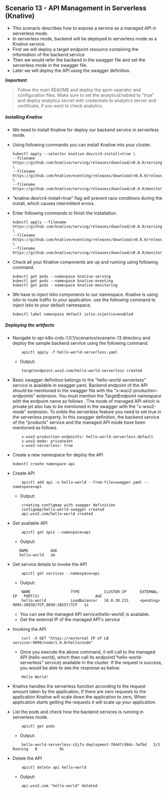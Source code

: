 ## Scenario 13 - API Management in Serverless (Knative)
- This scenario describes how to expose a service as a managed API in serverless mode.
- In serverless mode, backend will be deployed in serverless mode as a Knative service.
- First we will deploy a target endpoint resource containing the information of the backend service
- Then we would refer the backend in the swagger file and set the serverless mode in the swagger file.
- Later we will deploy the API using the swagger definition. 

 ***Important:***
> Follow the main README and deploy the apim-operator and configuration files. Make sure to set the analyticsEnabled to "true" and deploy analytics secret with credentials to analytics server and certificate, if you want to check analytics.

 ##### Installing Knative
 
 - We need to install Knative for deploy our backend service in serverless mode.
 - Using following commands you can install Knative into your cluster.
    ```
   kubectl apply --selector knative.dev/crd-install=true \
   --filename https://github.com/knative/serving/releases/download/v0.8.0/serving.yaml \
   --filename https://github.com/knative/eventing/releases/download/v0.8.0/release.yaml \
   --filename https://github.com/knative/serving/releases/download/v0.8.0/monitoring.yaml
    ```
 - “knative.dev/crd-install=true” flag will prevent race conditions during the install, which
    causes intermittent errors.
 - Enter following commands to finish the installation.
 
    ````
   kubectl apply --filename https://github.com/knative/serving/releases/download/v0.8.0/serving.yaml \
   --filename https://github.com/knative/eventing/releases/download/v0.8.0/release.yaml \
   --filename https://github.com/knative/serving/releases/download/v0.8.0/monitoring.yaml
   
 - Check all your Knative components are up and running using following command.
 
    ```` 
   kubectl get pods --namespace knative-serving
   kubectl get pods --namespace knative-eventing
   kubectl get pods --namespace knative-monitoring
    ````
 - We have to inject Istio components to our namespace. Knative is using istio to route traffic to your application. use the
   following command to inject Istio to your default namespace.
   ```
   kubectl label namespace default istio-injectio=enabled
    ```   
 ##### Deploying the artifacts
 
 - Navigate to api-k8s-crds-1.0.1/scenarios/scenario-13 directory and deploy the sample backend service using the following command.
    ```
        apictl apply -f hello-world-serverless.yaml
    ```
    - Output:
    ```
        targetendpoint.wso2.com/hello-world-serverless created
    ```
- Basic swagger definition belongs to the "hello-world-serverless" service is available in swagger.yaml.
Backend endpoint of the API should be mentioned in the swagger file with the "x-wso2-production-endpoints" extension.
You must mention the TargetEndpoint namespace with the endpoint name as follows  <endpoint-name>.<namespace>
The mode of managed API which is private jet also has to be mentioned in the swagger with the "x-wso2-mode" extension.
To enble the serverless feature you need to set true in the serverless property.
In this swagger definition, the backend service of the "products" service and the managed API mode have been mentioned as follows.
    ```
        x-wso2-production-endpoints: hello-world-serverless.default
        x-wso2-mode: privateJet
        x-wso2-serverless: true
    ```
  
- Create a new namespace for deploy the API

    ```
    kubectl create namespace api
    ```
- Create API <br /> 
    ```
        apictl add api -n hello-world --from-file=swagger.yaml --namespace=api
    ``` 
    - Output:
    ```$xslt
        creating configmap with swagger definition
        configmap/hello-world-swagger created
        api.wso2.com/hello-world created
    ```
    
- Get available API <br /> 
    ```
        apictl get apis --namespace=api
    ```
    - Output:
    ```    
       NAME          AGE
       hello-world   1m
    ```

- Get service details to invoke the API<br />
    ```
        apictl get services --namespace=api
    ```
    - Output:
    
    ```
        NAME                  TYPE           CLUSTER-IP      EXTERNAL-IP   PORT(S)                         AGE
        hello-world           LoadBalancer   10.0.30.231     <pending>     9095:30938/TCP,9090:30557/TCP   1s
    ```
    - You can see the managed API service(hello-world) is available.
    - Get the external IP of the managed API's service
 
- Invoking the API <br />
    ```
        curl -X GET "https://<external IP of LB service>:9090/node/1.0.0/hello/node"
    ```
    - Once you execute the above command, it will call to the managed API (hello-world), which then call its endpoint("hello-world-serverless" service) available in the cluster. If the request is success, you would be able to see the response as below.
    ```
        Hello World!
    ```
 
- Knative handles the serverless function according to the request amount taken by the application, If there are zero requests to the application
  Knative will scale down the application to zero, When application starts getting the requests it will scale up your application.    
- List the pods and check how the backend services is running in serverless mode.

    ```$xslt
        apictl get pods      
    ```
    - Output:
    ```$xslt
        hello-world-serverless-cbjfs-deployment-76447c984c-7wfbd   3/3     Running   0          9s
    ```
- Delete the  API <br /> 
    ```
        apictl delete api hello-world
    ```
    -  Output:
    ```
        api.wso2.com "hello-world" deleted
    ```

